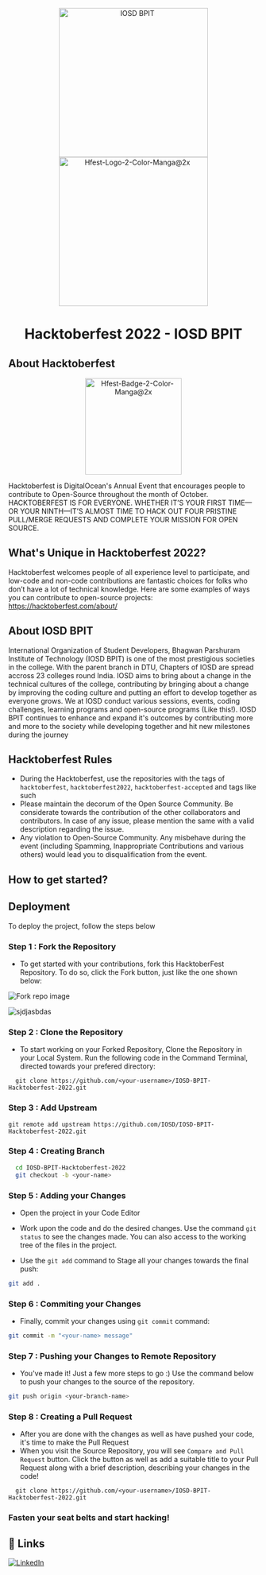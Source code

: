 <!-- ![Untitled_design__2_-removebg-preview](https://user-images.githubusercontent.com/91693371/193308607-66c30a07-1dac-4863-aa9b-03cc5f851a17.png) -->

<p align="center">
      <img width="300" alt="IOSD BPIT"  src="https://user-images.githubusercontent.com/91693371/193308607-66c30a07-1dac-4863-aa9b-03cc5f851a17.png">
      <img width="300" alt="Hfest-Logo-2-Color-Manga@2x" src="https://user-images.githubusercontent.com/91693371/193301194-289038e0-112e-4c64-aa15-c5717d6e6dae.png">  
</p>

<h1 align='center'> Hacktoberfest 2022 - IOSD BPIT </h1>

## About Hacktoberfest
<p align="center">
      <img width="194" alt="Hfest-Badge-2-Color-Manga@2x" src="https://user-images.githubusercontent.com/91693371/193308946-356d79e5-451d-4aad-b5c9-158c78ec06f4.png">
</p>
Hacktoberfest is DigitalOcean's Annual Event that encourages people to contribute to Open-Source throughout the month of October. HACKTOBERFEST IS FOR EVERYONE. WHETHER IT’S YOUR FIRST TIME—OR YOUR NINTH—IT’S ALMOST TIME TO HACK OUT FOUR PRISTINE PULL/MERGE REQUESTS AND COMPLETE YOUR MISSION FOR OPEN SOURCE.

## What's Unique in Hacktoberfest 2022?
Hacktoberfest welcomes people of all experience level to participate, and low-code and non-code contributions are fantastic choices for folks who don’t have a lot of technical knowledge. Here are some examples of ways you can contribute to open-source projects:
https://hacktoberfest.com/about/

## About IOSD BPIT

International Organization of Student Developers, Bhagwan Parshuram Institute of Technology (IOSD BPIT) is one of the most prestigious societies in the college. With the parent branch in DTU, Chapters of IOSD are spread accross 23 colleges round India. IOSD aims to bring about a change in the technical cultures of the college, contributing by bringing about a change by improving the coding culture and putting an effort to develop together as everyone grows. We at IOSD conduct various sessions, events, coding challenges, learning programs and open-source programs (Like this!). IOSD BPIT continues to enhance and expand it's outcomes by contributing more and more to the society while developing together and hit new milestones during the journey

## Hacktoberfest Rules
* During the Hacktoberfest, use the repositories with the tags of `hacktoberfest`, `hacktoberfest2022`, `hacktoberfest-accepted` and tags like such
* Please maintain the decorum of the Open Source Community. Be considerate towards the contribution of the other collaborators and contributors. In case of any issue, please mention the same with a valid description regarding the issue.
* Any violation to Open-Source Community. Any misbehave during the event (including Spamming, Inappropriate Contributions and various others) would lead you to disqualification from the event.

### 
## How to get started?


## Deployment

To deploy the project, follow the steps below

### Step 1 : Fork the Repository
* To get started with your contributions, fork this HacktoberFest Repository. To do so, click the Fork button, just like the one shown below:

![Fork repo image](https://user-images.githubusercontent.com/84663829/193277119-27613f65-1e7e-4f7f-b9fb-4fe3dca131a8.png)

![sjdjasbdas](https://user-images.githubusercontent.com/91693371/193312882-1341b0b9-7dc4-4523-9621-8c467f9f6a02.png)

### Step 2 : Clone the Repository
* To start working on your Forked Repository, Clone the Repository in your Local System. Run the following code in the Command Terminal, directed towards your prefered directory:

```git
  git clone https://github.com/<your-username>/IOSD-BPIT-Hacktoberfest-2022.git

```

### Step 3 : Add Upstream 
```git
git remote add upstream https://github.com/IOSD/IOSD-BPIT-Hacktoberfest-2022.git
```

### Step 4 : Creating Branch

```bash
  cd IOSD-BPIT-Hacktoberfest-2022
  git checkout -b <your-name>

```

### Step 5 : Adding your Changes
* Open the project in your Code Editor

* Work upon the code and do the desired changes. Use the command `git status` to see the changes made. You can also access to the working tree of the files in the project.

* Use the `git add` command to Stage all your changes towards the final push:

```bash
git add .
```

### Step 6 : Commiting your Changes
* Finally, commit your changes using `git commit` command:

```bash
git commit -m "<your-name> message"
```

### Step 7 : Pushing your Changes to Remote Repository
* You've made it! Just a few more steps to go :) Use the command below to push your changes to the source of the repository.

```bash
git push origin <your-branch-name>
```
### Step 8 : Creating a Pull Request
* After you are done with the changes as well as have pushed your code, it's time to make the Pull Request
* When you visit the Source Repository, you will see `Compare and Pull Request` button. Click the button as well as add a suitable title to your Pull Request along with a brief description, describing your changes in the code!

```git
  git clone https://github.com/<your-username>/IOSD-BPIT-Hacktoberfest-2022.git

```

### Fasten your seat belts and start hacking!
## 🔗 Links
[![LinkedIn](https://img.shields.io/badge/linkedin-0A66C2?style=for-the-badge&logo=linkedin&logoColor=white)](https://www.linkedin.com/company/iosdorg/mycompany/)

